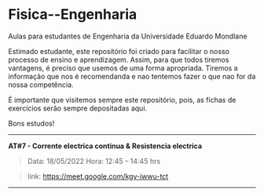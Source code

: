 # Fisica--Engenharia
Aulas para estudantes de Engenharia da Universidade Eduardo Mondlane

Estimado estudante, este repositório foi criado para facilitar o nosso processo de ensino e aprendizagem. Assim, para que todos tiremos vantagens, é preciso que usemos  de uma forma apropriada. Tiremos a informação que nos é recomendanda e nao tentemos fazer o que nao for da nossa competência.


É importante que visitemos sempre este repositório, pois,  as fichas de exercícios serão sempre depositadas aqui.


Bons estudos!

________________________________________________________________________________________________________________________

**AT#7 - Corrente  electrica continua & Resistencia electrica**

> Data: 18/05/2022    Hora: 12:45 – 14:45 hrs

> link: https://meet.google.com/kgy-iwwu-tct

________________________________________________________________________________________________________________



